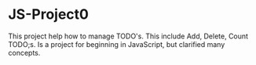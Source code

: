# JS-Project0
This project help how to manage TODO's.
This include Add, Delete, Count TODO;s.
Is a project for beginning in JavaScript, but clarified many concepts.
